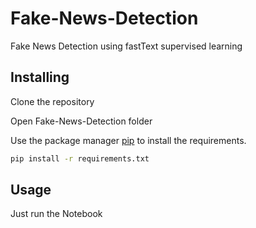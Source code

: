 # Fake-News-Detection
Fake News Detection using fastText supervised learning

## Installing
Clone the repository

Open Fake-News-Detection folder

Use the package manager [pip](https://pip.pypa.io/en/stable/) to install the requirements.

```bash
pip install -r requirements.txt
```

## Usage
Just run the Notebook